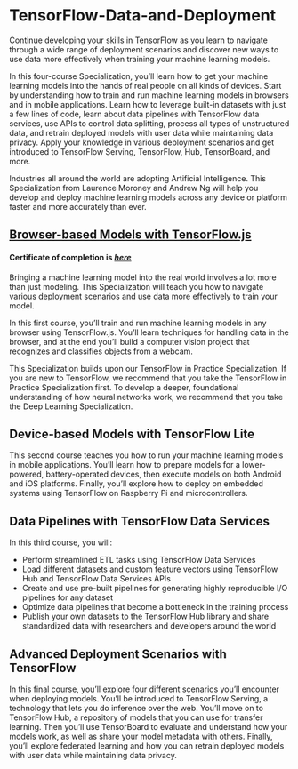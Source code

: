 # TensorFlow-Data-and-Deployment
Continue developing your skills in TensorFlow as you learn to navigate through a wide range of deployment scenarios and discover new ways to use data more effectively when training your machine learning models. <br>

In this four-course Specialization, you’ll learn how to get your machine learning models into the hands of real people on all kinds of devices. Start by understanding how to train and run machine learning models in browsers and in mobile applications. Learn how to leverage built-in datasets with just a few lines of code, learn about data pipelines with TensorFlow data services, use APIs to control data splitting, process all types of unstructured data, and retrain deployed models with user data while maintaining data privacy.  Apply your knowledge in various deployment scenarios and get introduced to TensorFlow Serving, TensorFlow, Hub, TensorBoard, and more. <br>

Industries all around the world are adopting Artificial Intelligence. This Specialization from Laurence Moroney and Andrew Ng will help you develop and deploy machine learning models across any device or platform faster and more accurately than ever. <br>


## [Browser-based Models with TensorFlow.js](https://github.com/indahpuspitaa17/TensorFlow-Data-and-Deployment/tree/main/1-Browser-based-Models-with-TensorFlow.js)
#### **Certificate of completion is *[here](https://www.coursera.org/account/accomplishments/verify/ESD485PCURN2)*** <br>
Bringing a machine learning model into the real world involves a lot more than just modeling. This Specialization will teach you how to navigate various deployment scenarios and use data more effectively to train your model. <br>

In this first course, you’ll train and run machine learning models in any browser using TensorFlow.js. You’ll learn techniques for handling data in the browser, and at the end you’ll build a computer vision project that recognizes and classifies objects from a webcam. <br>

This Specialization builds upon our TensorFlow in Practice Specialization. If you are new to TensorFlow, we recommend that you take the TensorFlow in Practice Specialization first. To develop a deeper, foundational understanding of how neural networks work, we recommend that you take the Deep Learning Specialization. <br>

## Device-based Models with TensorFlow Lite
This second course teaches you how to run your machine learning models in mobile applications. You’ll learn how to prepare models for a lower-powered, battery-operated devices, then execute models on both Android and iOS platforms. Finally, you’ll explore how to deploy on embedded systems using TensorFlow on Raspberry Pi and microcontrollers.

## Data Pipelines with TensorFlow Data Services
In this third course, you will:
- Perform streamlined ETL tasks using TensorFlow Data Services
- Load different datasets and custom feature vectors using TensorFlow Hub and TensorFlow Data Services APIs
- Create and use pre-built pipelines for generating highly reproducible I/O pipelines for any dataset
- Optimize data pipelines that become a bottleneck in the training process
- Publish your own datasets to the TensorFlow Hub library and share standardized data with researchers and developers around the world

## Advanced Deployment Scenarios with TensorFlow
In this final course, you’ll explore four different scenarios you’ll encounter when deploying models. You’ll be introduced to TensorFlow Serving, a technology that lets you do inference over the web. You’ll move on to TensorFlow Hub, a repository of models that you can use for transfer learning. Then you’ll use TensorBoard to evaluate and understand how your models work, as well as share your model metadata with others. Finally, you’ll explore federated learning and how you can retrain deployed models with user data while maintaining data privacy.

